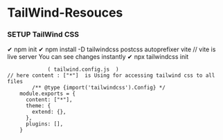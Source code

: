 # TailWind-Resouces

### SETUP TailWind CSS
  ✔ npm init 
   ✔ npm install -D tailwindcss postcss autoprefixer vite                         // vite is live server You can see changes instantly
    ✔ npx tailwindcss init
    
                 ( tailwind.config.js  )                                             // here content : ["*"]  is Using for accessing tailwind css to all files   
            /** @type {import('tailwindcss').Config} */
        module.exports = {
          content: ["*"],                            
          theme: {
            extend: {},
          },
          plugins: [],
        }

    
